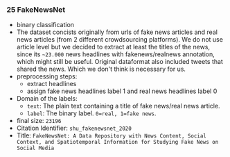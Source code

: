 ### 25 FakeNewsNet
- binary classification
- The dataset concists originally from urls of fake news articles and real news articles (from 2 different crowdsourcing platforms).
We do not use article level but we decided to extract at least the titles of the news, since its `~23.000` news headlines with fakenews/realnews annotation, which might still be useful.
Original dataformat also included tweets that shared the news. Which we don't think is necessary for us.
- preprocessing steps:
  - extract headlines
  - assign fake news headlines label 1 and real news headlines label 0
- Domain of the labels:
  - `text`: The plain text containing a title of fake news/real news article.
  - `label`: The binary label. `0=real, 1=fake news`.
- final size: `23196`
- Citation Identifier: `shu_fakenewsnet_2020`
- Title: `FakeNewsNet: A Data Repository with News Content, Social Context, and Spatiotemporal Information for Studying Fake News on Social Media`